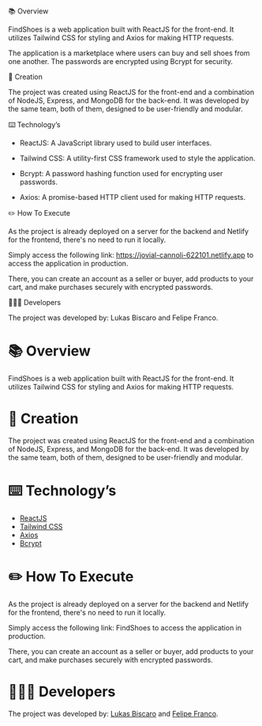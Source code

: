 📚 Overview

FindShoes is a web application built with ReactJS for the front-end. It utilizes Tailwind CSS for styling and Axios for making HTTP requests. 

The application is a marketplace where users can buy and sell shoes from one another. The passwords are encrypted using Bcrypt for security.

💭 Creation

The project was created using ReactJS for the front-end and a combination of NodeJS, Express, and MongoDB for the back-end. It was developed by the same team, both of them, designed to be user-friendly and modular.

⌨️ Technology’s

* ReactJS: A JavaScript library used to build user interfaces.

* Tailwind CSS: A utility-first CSS framework used to style the application.

* Bcrypt: A password hashing function used for encrypting user passwords.

* Axios: A promise-based HTTP client used for making HTTP requests.

✏️ How To Execute

As the project is already deployed on a server for the backend and Netlify for the frontend, there's no need to run it locally.

Simply access the following link:  https://jovial-cannoli-622101.netlify.app  to access the application in production.

There, you can create an account as a seller or buyer, add products to your cart, and make purchases securely with encrypted passwords.

👨🏻‍💻 Developers

The project was developed by: Lukas Biscaro and Felipe Franco.


# 📚 Overview

FindShoes is a web application built with ReactJS for the front-end. It utilizes Tailwind CSS for styling and Axios for making HTTP requests. 

# 💭 Creation

The project was created using ReactJS for the front-end and a combination of NodeJS, Express, and MongoDB for the back-end. It was developed by the same team, both of them, designed to be user-friendly and modular.

# ⌨️ Technology’s

<ul>

<li><a href="https://react.dev/" target="_blank">ReactJS</a></li>

<li><a href="https://tailwindcss.com/" target="_blank">Tailwind CSS</a></li>

<li><a href="https://axios-http.com/" target="_blank">Axios</a></li>

<li><a href="https://www.npmjs.com/package/bcryptjs" target="_blank">Bcrypt</a></li>

</ul>

# ✏️ How To Execute

As the project is already deployed on a server for the backend and Netlify for the frontend, there's no need to run it locally.

Simply access the following link: <a hre="https://findshoes.netlify.app/" target="_blank">FindShoes</a> to access the application in production.

There, you can create an account as a seller or buyer, add products to your cart, and make purchases securely with encrypted passwords.

# 👨🏻‍💻 Developers

The project was developed by: <a href="https://github.com/lukasbiscaro">Lukas Biscaro</a> and <a href="https://github.com/felipeffranco">Felipe Franco</a>. 




